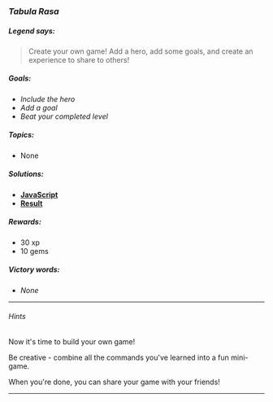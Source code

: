 ### _Tabula Rasa_

##### _Legend says:_
> Create your own game! Add a hero, add some goals, and create an experience to share to others!

##### _Goals:_
+ _Include the hero_
+ _Add a goal_
+ _Beat your completed level_

##### _Topics:_
+ None

##### _Solutions:_
+ **[JavaScript](tabulaRasa.js)**
+ **[Result](https://codecombat.com/play/game-dev-level/5d0e2155324f73003a414a6d)**

##### _Rewards:_
+ 30 xp
+ 10 gems

##### _Victory words:_
+ _None_

___

###### _Hints_

Now it's time to build your own game!

Be creative - combine all the commands you've learned into a fun mini-game.

When you're done, you can share your game with your friends!

___
